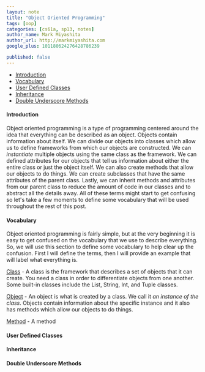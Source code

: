 ```yaml
---
layout: note
title: "Object Oriented Programming"
tags: [oop]
categories: [cs61a, sp13, notes]
author_name: Mark Miyashita
author_url: http://markmiyashita.com
google_plus: 101180624276428786239

published: false
---
```


- [Introduction](#introduction)
- [Vocabulary](#vocabulary)
- [User Defined Classes](#classes)
- [Inheritance](#inheritance)
- [Double Underscore Methods](#double_underscore)

<div id="introduction">
  <h4>Introduction</h4>

  <p>
    Object oriented programming is a type of programming centered around the idea that everything can be described as an object. Objects contain information about itself. We can divide our objects into classes which allow us to define frameworks from which our objects are constructed. We can <i>instantiate</i> multiple objects using the same class as the framework. We can defined attributes for our objects that tell us information about either the entire class or just the object itself. We can also create methods that allow our objects to do things. We can create subclasses that have the same attributes of the parent class. Lastly, we can inherit methods and attributes from our parent class to reduce the amount of code in our classes and to abstract all the details away. All of these terms might start to get confusing so let's take a few moments to define some vocabulary that will be used throughout the rest of this post.
  </p>

</div>

<div id="vocabulary">
  <h4>Vocabulary</h4>

  <p>
    Object oriented programming is fairly simple, but at the very beginning it is easy to get confused on the vocabulary that we use to describe everything. So, we will use this section to define some vocabulary to help clear up the confusion. First I will define the terms, then I will provide an example that will label what everything is.
  </p>

  <p>
    <u>Class</u> - A class is the framework that describes a set of objects that it can create. You need a class in order to differentiate objects from one another. Some built-in classes include the List, String, Int, and Tuple classes.
  </p>

  <p>
    <u>Object</u> - An object is what is created by a class. We call it <i>an instance of the class</i>. Objects contain information about the specific instance and it also has methods which allow our objects to do things.
  </p>

  <p>
    <u>Method</u> - A method
  </p>

</div>

<div id="classes">
  <h4>User Defined Classes</h4>

</div>

<div id="inheritance">
  <h4>Inheritance</h4>

</div>

<div id="double_underscore">
  <h4>Double Underscore Methods</h4>

</div>